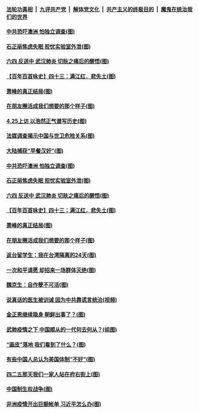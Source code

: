 ####  [法轮功真相](../../../../basic/blob/master/README.md?t=04282101) &nbsp;|&nbsp; [九评共产党](../../../../9ping.md/blob/master/README.md?t=04282101) &nbsp;|&nbsp; [解体党文化](../../../../jtdwh.md/blob/master/README.md?t=04282101)  &nbsp;|&nbsp; [共产主义的终极目的](../../../../gczydzjmd.md/blob/master/README.md?t=04282101) &nbsp;|&nbsp; [魔鬼在统治我们的世界](../../../../mgztzwmdsj.md/blob/master/README.md?t=04282101) 

#### [中共恐吓澳洲 怕独立调查(图)](../pages/p4/931386.md?t=04282101) 

#### [石正丽焦虑失眠 担忧实验室外泄(图)](../pages/p4/931384.md?t=04282101) 

#### [六四 反送中 武汉肺炎 切肤之痛后的醒悟(图)](../pages/p4/931236.md?t=04282101) 

#### [【百年百首咏史】四十三：满江红．悲失土(图)](../pages/p4/931368.md?t=04282101) 

#### [萧峰的真正结局(图)](../pages/p4/931251.md?t=04282101) 

#### [在朋友圈活成我们想要的那个样子(图)](../pages/p4/931250.md?t=04282101) 

#### [4.25上访 以浩然正气谱写历史(图)](../pages/p4/931408.md?t=04282101) 

#### [法媒调查揭示中国与世卫危险关系(图)](../pages/p4/931401.md?t=04282101) 

#### [大陆捕获“早餐汉奸”(图)](../pages/p4/931396.md?t=04282101) 

#### [中共恐吓澳洲 怕独立调查(图)](../pages/p4/931386.md?t=04282101) 

#### [石正丽焦虑失眠 担忧实验室外泄(图)](../pages/p4/931384.md?t=04282101) 

#### [六四 反送中 武汉肺炎 切肤之痛后的醒悟(图)](../pages/p4/931236.md?t=04282101) 

#### [【百年百首咏史】四十三：满江红．悲失土(图)](../pages/p4/931368.md?t=04282101) 

#### [萧峰的真正结局(图)](../pages/p4/931251.md?t=04282101) 

#### [在朋友圈活成我们想要的那个样子(图)](../pages/p4/931250.md?t=04282101) 

#### [返台留学生：我在台湾隔离的24天(图)](../pages/p4/931243.md?t=04282101) 

#### [一次和平请愿 却招来一场群体灭绝(图)](../pages/p4/931017.md?t=04282101) 

#### [魏京生：自作孽不可活(图)](../pages/p4/931241.md?t=04282101) 

#### [说真话的医生被训诫 因为中共靠谎言统治(视频)](../pages/p4/931235.md?t=04282101) 

#### [金正恩继续隐身 朝鲜出事了？(图)](../pages/p4/931244.md?t=04282101) 

#### [武肺疫情之下 中国顺从的一代何去何从？(组图)](../pages/p4/931140.md?t=04282101) 

#### [“画皮”落地 我们看到了什么？(图)](../pages/p4/931122.md?t=04282101) 

#### [有些中国人总认为美国体制“不好”(图)](../pages/p4/931124.md?t=04282101) 

#### [四二五那天我们一家人站在府右街上(图)](../pages/p4/931016.md?t=04282101) 

#### [中国制生权战争(图)](../pages/p4/931117.md?t=04282101) 

#### [非洲疫情开出巨额帐单 习近平怎么办(图)](../pages/p4/931086.md?t=04282101) 

